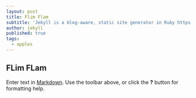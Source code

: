 ```yaml
---
layout: post
title: Flim Flam
subtitle: 'Jekyll is a blog-aware, static site generator in Ruby https://jekyllrb.com'
author: jekyll
published: true
tags:
  - apples
---
```

## FLim FLam

Enter text in [Markdown](http://daringfireball.net/projects/markdown/). Use the toolbar above, or click the **?** button for formatting help.
